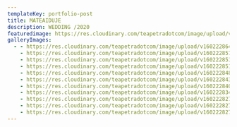```yaml
---
templateKey: portfolio-post
title: MATEAIDUJE
description: WEDDING /2020
featuredimage: https://res.cloudinary.com/teapetradotcom/image/upload/v1602228515/MateaiDuje/MateaDuje-61-min_qbe6kt.jpg
galleryImages:
  - - https://res.cloudinary.com/teapetradotcom/image/upload/v1602228645/MateaiDuje/MateaDuje-43-min_fqvgef.jpg
    - https://res.cloudinary.com/teapetradotcom/image/upload/v1602228575/MateaiDuje/MateaDuje-42-min_mwldla.jpg
    - https://res.cloudinary.com/teapetradotcom/image/upload/v1602228515/MateaiDuje/MateaDuje-61-min_qbe6kt.jpg
    - https://res.cloudinary.com/teapetradotcom/image/upload/v1602228513/MateaiDuje/MateaDuje-21-min_yfoxk6.jpg
    - https://res.cloudinary.com/teapetradotcom/image/upload/v1602228488/MateaiDuje/MateaDuje-35-min_ejvzcp.jpg
    - https://res.cloudinary.com/teapetradotcom/image/upload/v1602228434/MateaiDuje/MateaDuje-46-min_tcq78m.jpg
    - https://res.cloudinary.com/teapetradotcom/image/upload/v1602228405/MateaiDuje/MateaDuje-31-min_uolknf.jpg
    - https://res.cloudinary.com/teapetradotcom/image/upload/v1602228341/MateaiDuje/MateaDuje-7-min_w45aen.jpg
    - https://res.cloudinary.com/teapetradotcom/image/upload/v1602228278/MateaiDuje/MateaDuje-15-min_kvntxt.jpg
    - https://res.cloudinary.com/teapetradotcom/image/upload/v1602228278/MateaiDuje/MateaDuje-19-min_pnswuc.jpg
    - https://res.cloudinary.com/teapetradotcom/image/upload/v1602228275/MateaiDuje/MateaDuje-17-min_ooopxx.jpg
---
```

